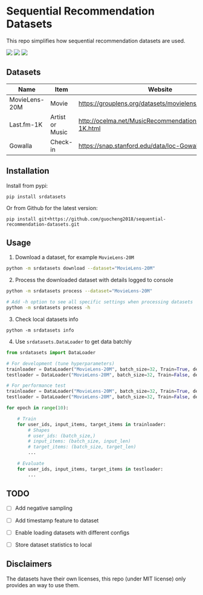 # Sequential Recommendation Datasets
This repo simplifies how sequential recommendation datasets are used.
<p>
    <img src="https://img.shields.io/badge/pandas->=0.24-brightgreen?style=flat-square"/>
    <img src="https://img.shields.io/badge/python->=3.5-brightgreen?style=flat-square"/>
    <img src="https://img.shields.io/badge/pypi-v0.0.1-brightgreen?style=flat-square"/>
</p>

## Datasets
Name | Item | Website
---- | ---- | -------
MovieLens-20M | Movie | https://grouplens.org/datasets/movielens/
Last.fm-1K | Artist or Music | http://ocelma.net/MusicRecommendationDataset/lastfm-1K.html
Gowalla | Check-in | https://snap.stanford.edu/data/loc-Gowalla.html

## Installation
Install from pypi:
```
pip install srdatasets
```
Or from Github for the latest version:
```
pip install git+https://github.com/guocheng2018/sequential-recommendation-datasets.git
```

## Usage

1. Download a dataset, for example `MovieLens-20M`
```bash
python -m srdatasets download --dataset="MovieLens-20M"
```
2. Process the downloaded dataset with details logged to console
```bash
python -m srdatasets process --dataset="MovieLens-20M"

# Add -h option to see all specific settings when processing datasets
python -m srdatasets process -h
```
3. Check local datasets info
```
python -m srdatasets info
```
4. Use `srdatasets.DataLoader` to get data batchly
```python
from srdatasets import DataLoader

# For development (tune hyperparameters)
trainloader = DataLoader("MovieLens-20M", batch_size=32, Train=True, development=True)
testloader = DataLoader("MovieLens-20M", batch_size=32, Train=False, development=True)

# For performance test
trainloader = DataLoader("MovieLens-20M", batch_size=32, Train=True, development=False)
testloader = DataLoader("MovieLens-20M", batch_size=32, Train=False, development=False)

for epoch in range(10):

    # Train
    for user_ids, input_items, target_items in trainloader:
        # Shapes
        # user_ids: (batch_size,)
        # input_items: (batch_size, input_len)
        # target_items: (batch_size, target_len)
        ...

    # Evaluate
    for user_ids, input_items, target_items in testloader:
        ...
```

## TODO
- [ ] Add negative sampling
- [ ] Add timestamp feature to dataset
- [ ] Enable loading datasets with different configs
- [ ] Store dataset statistics to local


## Disclaimers
The datasets have their own licenses, this repo (under MIT license) only provides an way to use them.